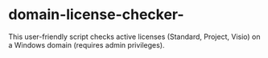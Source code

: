 # domain-license-checker-
This user-friendly script checks active licenses (Standard,  Project, Visio) on a Windows domain (requires admin privileges).
